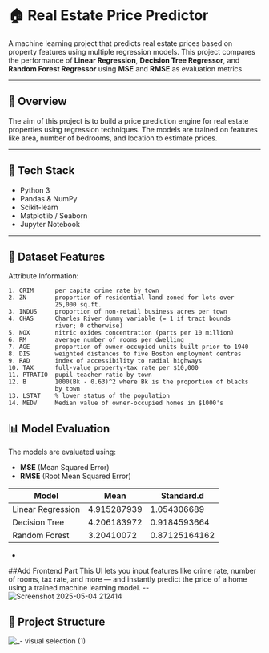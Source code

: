 

# 🏠 Real Estate Price Predictor

A machine learning project that predicts real estate prices based on property features using multiple regression models. This project compares the performance of **Linear Regression**, **Decision Tree Regressor**, and **Random Forest Regressor** using **MSE** and **RMSE** as evaluation metrics.

---

## 📌 Overview

The aim of this project is to build a price prediction engine for real estate properties using regression techniques. The models are trained on features like area, number of bedrooms, and location to estimate prices.

---

## 🧰 Tech Stack

- Python 3
- Pandas & NumPy
- Scikit-learn
- Matplotlib / Seaborn
- Jupyter Notebook

---

## 🧪 Dataset Features

 Attribute Information:

    1. CRIM      per capita crime rate by town
    2. ZN        proportion of residential land zoned for lots over 
                 25,000 sq.ft.
    3. INDUS     proportion of non-retail business acres per town
    4. CHAS      Charles River dummy variable (= 1 if tract bounds 
                 river; 0 otherwise)
    5. NOX       nitric oxides concentration (parts per 10 million)
    6. RM        average number of rooms per dwelling
    7. AGE       proportion of owner-occupied units built prior to 1940
    8. DIS       weighted distances to five Boston employment centres
    9. RAD       index of accessibility to radial highways
    10. TAX      full-value property-tax rate per $10,000
    11. PTRATIO  pupil-teacher ratio by town
    12. B        1000(Bk - 0.63)^2 where Bk is the proportion of blacks 
                 by town
    13. LSTAT    % lower status of the population
    14. MEDV     Median value of owner-occupied homes in $1000's

## 📊 Model Evaluation

The models are evaluated using:

- **MSE** (Mean Squared Error)
- **RMSE** (Root Mean Squared Error)

| Model              | Mean        | Standard.d   |
|-------------------|-------------|------------|
| Linear Regression |4.915287939  |  1.054306689  |
| Decision Tree     | 4.206183972 | 0.9184593664  |
| Random Forest     |  3.20410072|0.87125164162 |


-
##Add Frontend Part
This UI lets you input features like crime rate, number of rooms, tax rate, and more — and instantly predict the price of a home using a trained machine learning model.
--![Screenshot 2025-05-04 212414](https://github.com/user-attachments/assets/2706f6d4-2683-4fa8-99ce-a7c57910e86e)


## 🧱 Project Structure
![_- visual selection (1)](https://github.com/user-attachments/assets/1b5bb4bb-4c89-48da-8bb0-4bb2a80ecd87)

